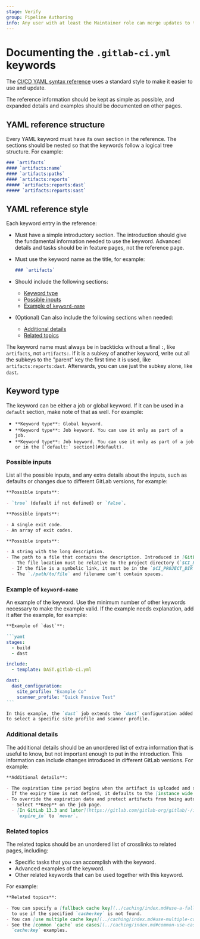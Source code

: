 ```yaml
---
stage: Verify
group: Pipeline Authoring
info: Any user with at least the Maintainer role can merge updates to this content. For details, see https://docs.gitlab.com/ee/development/development_processes.html#development-guidelines-review.
---
```


# Documenting the `.gitlab-ci.yml` keywords

The [CI/CD YAML syntax reference](../../ci/yaml/index.md) uses a standard style to make it easier to use and update.

The reference information should be kept as simple as possible, and expanded details
and examples should be documented on other pages.

## YAML reference structure

Every YAML keyword must have its own section in the reference. The sections should
be nested so that the keywords follow a logical tree structure. For example:

```markdown
### `artifacts`
#### `artifacts:name`
#### `artifacts:paths`
#### `artifacts:reports`
##### `artifacts:reports:dast`
##### `artifacts:reports:sast`
```

## YAML reference style

Each keyword entry in the reference:

- Must have a simple introductory section. The introduction should give the fundamental
  information needed to use the keyword. Advanced details and tasks should be in
  feature pages, not the reference page.

- Must use the keyword name as the title, for example:

  ```markdown
  ### `artifacts`
  ```

- Should include the following sections:
  - [Keyword type](#keyword-type)
  - [Possible inputs](#possible-inputs)
  - [Example of `keyword-name`](#example-of-keyword-name)
- (Optional) Can also include the following sections when needed:
  - [Additional details](#additional-details)
  - [Related topics](#related-topics)

The keyword name must always be in backticks without a final `:`, like `artifacts`, not `artifacts:`.
If it is a subkey of another keyword, write out all the subkeys to the "parent" key the first time it
is used, like `artifacts:reports:dast`. Afterwards, you can use just the subkey alone, like `dast`.

## Keyword type

The keyword can be either a job or global keyword. If it can be used in a `default`
section, make note of that as well. For example:

- `**Keyword type**: Global keyword.`
- `**Keyword type**: Job keyword. You can use it only as part of a job.`
- ``**Keyword type**: Job keyword. You can use it only as part of a job or in the [`default:` section](#default).``

### Possible inputs

List all the possible inputs, and any extra details about the inputs, such as defaults
or changes due to different GitLab versions, for example:

```markdown
**Possible inputs**:

- `true` (default if not defined) or `false`.
```

```markdown
**Possible inputs**:

- A single exit code.
- An array of exit codes.
```

```markdown
**Possible inputs**:

- A string with the long description.
- The path to a file that contains the description. Introduced in [GitLab 13.7](https://gitlab.com/gitlab-org/release-cli/-/merge_requests/67).
  - The file location must be relative to the project directory (`$CI_PROJECT_DIR`).
  - If the file is a symbolic link, it must be in the `$CI_PROJECT_DIR`.
  - The `./path/to/file` and filename can't contain spaces.
```

### Example of `keyword-name`

An example of the keyword. Use the minimum number of other keywords necessary
to make the example valid. If the example needs explanation, add it after the example,
for example:

````markdown
**Example of `dast`**:

```yaml
stages:
  - build
  - dast

include:
  - template: DAST.gitlab-ci.yml

dast:
  dast_configuration:
    site_profile: "Example Co"
    scanner_profile: "Quick Passive Test"
```

In this example, the `dast` job extends the `dast` configuration added with the `include:` keyword
to select a specific site profile and scanner profile.
````

### Additional details

The additional details should be an unordered list of extra information that is
useful to know, but not important enough to put in the introduction. This information
can include changes introduced in different GitLab versions. For example:

```markdown
**Additional details**:

- The expiration time period begins when the artifact is uploaded and stored on GitLab.
  If the expiry time is not defined, it defaults to the [instance wide setting](../../administration/settings/continuous_integration.md#default-artifacts-expiration).
- To override the expiration date and protect artifacts from being automatically deleted:
  - Select **Keep** on the job page.
  - [In GitLab 13.3 and later](https://gitlab.com/gitlab-org/gitlab/-/issues/22761), set the value of
    `expire_in` to `never`.
```

### Related topics

The related topics should be an unordered list of crosslinks to related pages, including:

- Specific tasks that you can accomplish with the keyword.
- Advanced examples of the keyword.
- Other related keywords that can be used together with this keyword.

For example:

```markdown
**Related topics**:

- You can specify a [fallback cache key](../caching/index.md#use-a-fallback-cache-key)
  to use if the specified `cache:key` is not found.
- You can [use multiple cache keys](../caching/index.md#use-multiple-caches) in a single job.
- See the [common `cache` use cases](../caching/index.md#common-use-cases-for-caches) for more
  `cache:key` examples.
```
